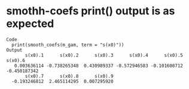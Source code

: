 # smothh-coefs print() output is as expected

    Code
      print(smooth_coefs(m_gam, term = "s(x0)"))
    Output
           s(x0).1      s(x0).2      s(x0).3      s(x0).4      s(x0).5      s(x0).6 
       0.003636114 -0.738265348  0.430989337 -0.572946583 -0.101608712 -0.450187342 
           s(x0).7      s(x0).8      s(x0).9 
      -0.193246812  2.465114295  0.007295920 

